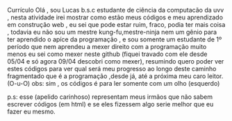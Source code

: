 Currículo
Olá , sou Lucas b.s.c estudante de ciência da computacão da uvv , nesta atividade irei mostrar como estão meus códigos e meu aprendizado em construção web , eu sei que pode estar ruim, fraco, podia ter mais coisa , todavia eu não sou um mestre kung-fu,mestre-ninja nem um gênio para ter aprendido o apíce da programação , e sou somente um estudante de 1º período que nem aprendeu a mexer direito com a programação muito menos eu sei como mexer neste github (fiquei travado com ele desde 05/04 e só agora 09/04 descobri como mexer), resumindo quero poder ver estes códigos para ver qual será meu progresso ao longo deste caminho fragmentado que é a programação ,desde já, até a próxima meu caro leitor.  (O-u-O)
 obs: sim , os códigos é para ler somente com um olho (esquerdo)
 
 p.s: esse (apelido carinhoso) representam meus irmãos que não sabem escrever códigos (em html) e se eles fizessem algo serie melhor que eu fazer eu mesmo.
